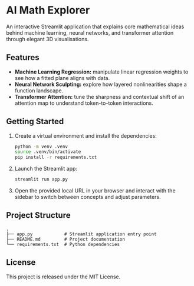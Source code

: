 # AI Math Explorer

An interactive Streamlit application that explains core mathematical ideas behind
machine learning, neural networks, and transformer attention through elegant 3D
visualisations.

## Features

- **Machine Learning Regression:** manipulate linear regression weights to see
  how a fitted plane aligns with data.
- **Neural Network Sculpting:** explore how layered nonlinearities shape a
  function landscape.
- **Transformer Attention:** tune the sharpness and contextual shift of an
  attention map to understand token-to-token interactions.

## Getting Started

1. Create a virtual environment and install the dependencies:

   ```bash
   python -m venv .venv
   source .venv/bin/activate
   pip install -r requirements.txt
   ```

2. Launch the Streamlit app:

   ```bash
   streamlit run app.py
   ```

3. Open the provided local URL in your browser and interact with the sidebar to
   switch between concepts and adjust parameters.

## Project Structure

```
.
├── app.py            # Streamlit application entry point
├── README.md         # Project documentation
└── requirements.txt  # Python dependencies
```

## License

This project is released under the MIT License.
